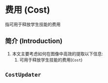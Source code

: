 # 费用 (Cost)

指可用于释放学生技能的费用

## 简介 (Introduction)
1. 本文主要考虑如何在图像中高效的提取以下信息:
   1. 可用于释放学生技能的费用(`Cost`)

## `CostUpdater`
